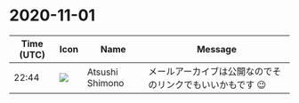 # 2020-11-01

|Time (UTC)|Icon|Name|Message|
|---|---|---|---|
|22:44|![](https://secure.gravatar.com/avatar/3f82b853a23d9a6d1ce612d83f3a3a54.jpg?s=72&d=https%3A%2F%2Fa.slack-edge.com%2Fdf10d%2Fimg%2Favatars%2Fava_0008-72.png)|Atsushi Shimono|メールアーカイブは公開なのでそのリンクでもいいかもです 😉|
